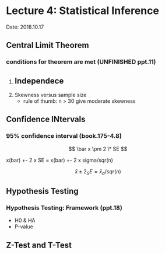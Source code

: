 # Lecture 4: Statistical Inference

Date: 2018.10.17

## Central Limit Theorem

### conditions for theorem are met (UNFINISHED ppt.11)

1.  ## Independece
2.  Skewness versus sample size
    - rule of thumb: n > 30 give moderate skewness

## Confidence INtervals

### 95% confidence interval (book.175-4.8)

$$ \bar x \pm 2 \* SE $$

x(bar) +- 2 x SE = x(bar) +- 2 x sigma/sqr(n)

$$ \bar x \pm 2 _ SE = \bar x _ \sigma / sqr(n) $$

## Hypothesis Testing

### Hypothesis Testing: Framework (ppt.18)

- H0 & HA
- P-value

## Z-Test and T-Test
